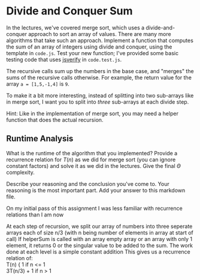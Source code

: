 # Divide and Conquer Sum

In the lectures, we've covered merge sort, which uses a divide-and-conquer
approach to sort an array of values. There are many more algorithms that take
such an approach. Implement a function that computes the sum of an array of
integers using divide and conquer, using the template in `code.js`. Test your
new function; I've provided some basic testing code that uses
[jsverify](https://jsverify.github.io/) in `code.test.js`.

The recursive calls sum up the numbers in the base case, and "merges" the sums
of the recursive calls otherwise. For example, the return value for the array `a
= [1,5,-1,4]` is `9`.

To make it a bit more interesting, instead of splitting into two sub-arrays like
in merge sort, I want you to split into *three* sub-arrays at each divide step.

Hint: Like in the implementation of merge sort, you may need a helper function
that does the actual recursion.

## Runtime Analysis

What is the runtime of the algorithm that you implemented? Provide a recurrence
relation for $T(n)$ as we did for merge sort (you can ignore constant factors)
and solve it as we did in the lectures. Give the final $\Theta$ complexity.

Describe your reasoning and the conclusion you've come to. Your reasoning is the
most important part. Add your answer to this markdown file.

On my initial pass of this assignment I was less familiar with recurrence relations than I am now

At each step of recursion, we split our array of numbers into three seperate arrays each of size n/3 (with n being number of elements in array at start of call)
If helperSum is called with an array empty array or an array with only 1 element, it returns 0 or the singular value to be added to the sum.
The work done at each level is a simple constant addition
This gives us a recurrence relation of:  
T(n) { 1 if n <= 1  
       3T(n/3) + 1 if n > 1

